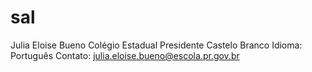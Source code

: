 # sal
Julia Eloise Bueno
Colégio Estadual Presidente Castelo Branco 
Idioma: Português 
Contato: julia.eloise.bueno@escola.pr.gov.br
